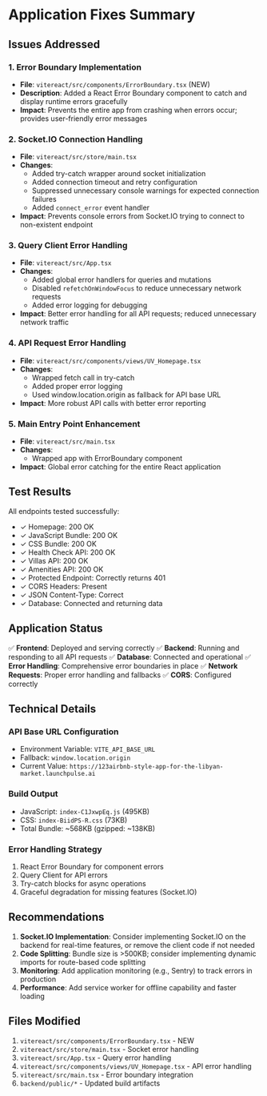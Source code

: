 # Application Fixes Summary

## Issues Addressed

### 1. **Error Boundary Implementation**
- **File**: `vitereact/src/components/ErrorBoundary.tsx` (NEW)
- **Description**: Added a React Error Boundary component to catch and display runtime errors gracefully
- **Impact**: Prevents the entire app from crashing when errors occur; provides user-friendly error messages

### 2. **Socket.IO Connection Handling**
- **File**: `vitereact/src/store/main.tsx`
- **Changes**:
  - Added try-catch wrapper around socket initialization
  - Added connection timeout and retry configuration
  - Suppressed unnecessary console warnings for expected connection failures
  - Added `connect_error` event handler
- **Impact**: Prevents console errors from Socket.IO trying to connect to non-existent endpoint

### 3. **Query Client Error Handling**
- **File**: `vitereact/src/App.tsx`
- **Changes**:
  - Added global error handlers for queries and mutations
  - Disabled `refetchOnWindowFocus` to reduce unnecessary network requests
  - Added error logging for debugging
- **Impact**: Better error handling for all API requests; reduced unnecessary network traffic

### 4. **API Request Error Handling**
- **File**: `vitereact/src/components/views/UV_Homepage.tsx`
- **Changes**:
  - Wrapped fetch call in try-catch
  - Added proper error logging
  - Used window.location.origin as fallback for API base URL
- **Impact**: More robust API calls with better error reporting

### 5. **Main Entry Point Enhancement**
- **File**: `vitereact/src/main.tsx`
- **Changes**:
  - Wrapped app with ErrorBoundary component
- **Impact**: Global error catching for the entire React application

## Test Results

All endpoints tested successfully:
- ✓ Homepage: 200 OK
- ✓ JavaScript Bundle: 200 OK
- ✓ CSS Bundle: 200 OK
- ✓ Health Check API: 200 OK
- ✓ Villas API: 200 OK
- ✓ Amenities API: 200 OK
- ✓ Protected Endpoint: Correctly returns 401
- ✓ CORS Headers: Present
- ✓ JSON Content-Type: Correct
- ✓ Database: Connected and returning data

## Application Status

✅ **Frontend**: Deployed and serving correctly
✅ **Backend**: Running and responding to all API requests
✅ **Database**: Connected and operational
✅ **Error Handling**: Comprehensive error boundaries in place
✅ **Network Requests**: Proper error handling and fallbacks
✅ **CORS**: Configured correctly

## Technical Details

### API Base URL Configuration
- Environment Variable: `VITE_API_BASE_URL`
- Fallback: `window.location.origin`
- Current Value: `https://123airbnb-style-app-for-the-libyan-market.launchpulse.ai`

### Build Output
- JavaScript: `index-C1JxwpEq.js` (495KB)
- CSS: `index-BiidPS-R.css` (73KB)
- Total Bundle: ~568KB (gzipped: ~138KB)

### Error Handling Strategy
1. React Error Boundary for component errors
2. Query Client for API errors
3. Try-catch blocks for async operations
4. Graceful degradation for missing features (Socket.IO)

## Recommendations

1. **Socket.IO Implementation**: Consider implementing Socket.IO on the backend for real-time features, or remove the client code if not needed
2. **Code Splitting**: Bundle size is >500KB; consider implementing dynamic imports for route-based code splitting
3. **Monitoring**: Add application monitoring (e.g., Sentry) to track errors in production
4. **Performance**: Add service worker for offline capability and faster loading

## Files Modified

1. `vitereact/src/components/ErrorBoundary.tsx` - NEW
2. `vitereact/src/store/main.tsx` - Socket error handling
3. `vitereact/src/App.tsx` - Query error handling
4. `vitereact/src/components/views/UV_Homepage.tsx` - API error handling
5. `vitereact/src/main.tsx` - Error boundary integration
6. `backend/public/*` - Updated build artifacts
